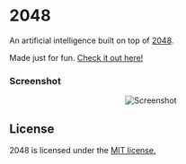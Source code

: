 # 2048
An artificial intelligence built on top of [2048](http://gabrielecirulli.github.io/2048/).

Made just for fun. [Check it out here!](http://www.ranjaykrishna.com/1/post/2014/12/can-an-artificial-intelligence-win-2048.html)

### Screenshot

<p align="center">
  <img src="http://pictures.gabrielecirulli.com/2048-20140309-234100.png" alt="Screenshot"/>
</p>

## License
2048 is licensed under the [MIT license.](https://github.com/ranjaykrishna/2048/blob/master/LICENSE.txt)
